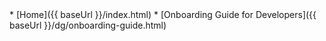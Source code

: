 <navigation>
* [Home]({{ baseUrl }}/index.html)
* [Onboarding Guide for Developers]({{ baseUrl }}/dg/onboarding-guide.html)
</navigation>